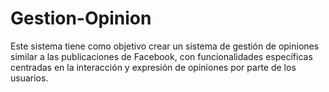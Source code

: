 # Gestion-Opinion
Este sistema tiene como objetivo crear un sistema de gestión de opiniones similar a las publicaciones de Facebook, con funcionalidades específicas centradas en la interacción y expresión de opiniones por parte de los usuarios.
